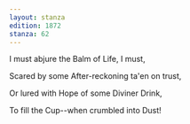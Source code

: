 ```yaml
---
layout: stanza
edition: 1872
stanza: 62
---
```


I must abjure the Balm of Life, I must,

Scared by some After-reckoning ta'en on trust,

Or lured with Hope of some Diviner Drink,

To fill the Cup--when crumbled into Dust!